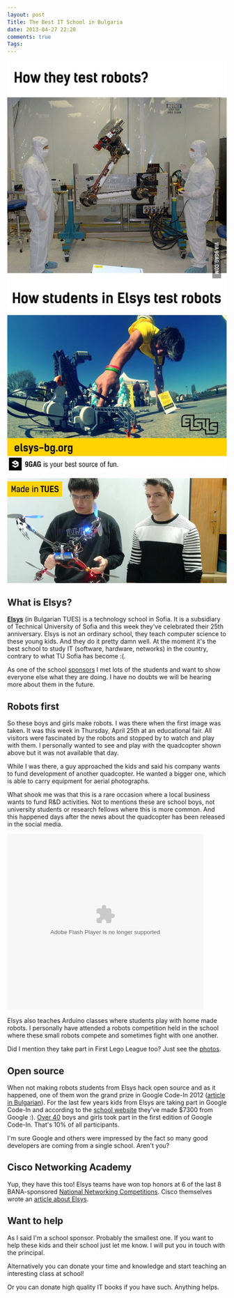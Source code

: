 ```yaml
---
layout: post
Title: The Best IT School in Bulgaria
date: 2013-04-27 22:28
comments: true
Tags:
---
```


<img src="/images/tues/9gag_test_robots.jpg" alt="How TUES tests robots" style="clear:both;display:block;"/>

!["Quadcopter"](/images/tues/quadcopter.jpg "Quadcopter")

What is Elsys?
--------------

**[Elsys](http://www.elsys-bg.org/)** (in Bulgarian TUES) is a technology school in Sofia.
It is a subsidiary of Technical University of Sofia and this week they've celebrated their 25th anniversary.
Elsys is not an ordinary school, they teach computer science to these young kids. 
And they do it pretty damn well. At the moment it's the best
school to study IT (software, hardware, networks) in the country, contrary to what TU Sofia has
become :(. 

As one of the school [sponsors](http://www.youtube.com/watch?v=7GYbCDGTz-4) I met lots of the students
and want to show everyone else what they are doing. I have no doubts we will be hearing more about
them in the future. 


Robots first
------------

So these boys and girls make robots. I was there when the first image was taken.
It was this week in Thursday, April 25th at an educational fair. All visitors were
fascinated by the robots and stopped by to watch and play with them. I personally
wanted to see and play with the quadcopter shown above but it was not available that
day. 

While I was there, a guy approached the kids and said his
company wants to fund development of another quadcopter. He wanted a bigger one, which
is able to carry equipment for aerial photographs. 

What shook me was that
this is a rare occasion where a local business wants to fund R&D activities.
Not to mentions these are school boys, not university students or research fellows
where this is more
common. And this happened days after the news about the quadcopter has been released 
in the social media. 

<object classid="clsid:D27CDB6E-AE6D-11cf-96B8-444553540000" codebase="http://download.macromedia.com/pub/shockwave/cabs/flash/swflash.cab#version=8,0,0,0" width="450" height="403"><param name="movie" value="http://i47.vbox7.com/player/ext.swf?vid=cecb1d1ca4"/><param name="quality" value="high"/><embed src="http://i48.vbox7.com/player/ext.swf?vid=cecb1d1ca4" quality="high" pluginspage="http://www.macromedia.com/go/getflashplayer" type="application/x-shockwave-flash" width="450" height="403"/></object>


Elsys also teaches Arduino classes where students play with home made robots. I personally
have attended a robots competition held in the school where these small robots compete
and sometimes fight with one another. 

Did I mention they take part in First Lego League too? Just see the
[photos](http://www.elsys-bg.org/blog/article/fll-2012-new-teams-better-robots-lots-of-emotions/).

Open source
-----------

When not making robots students from Elsys hack open source and as it happened,
one of them won the grand prize in Google Code-In 2012
([article in Bulgarian](http://www.elsys-bg.org/blog/article/elsys-student-won-the-grand-prize-in-the-google-code-in-2012/)).
For the last few years kids from Elsys are taking part in Google Code-In and according
to the [school website](http://www.elsys-bg.org/blog/article/7300-from-google/)
they've made $7300 from Google :). [Over 40](http://www.elsys-bg.org/blog/article/google-code-in-2011/)
boys and girls took part in the first
edition of Google Code-In. That's 10% of all participants.

I'm sure Google and others were impressed by the fact so many good developers
are coming from a single school. Aren't you?

Cisco Networking Academy
------------------------

Yup, they have this too! Elsys teams have won top honors at 6 of the last 8
BANA-sponsored
[National Networking Competitions](http://www.elsys-bg.org/blog/article/national-networking-competition-2012/).
Cisco themselves wrote an [article about Elsys](http://csr.cisco.com/pages/impact-bulgaria).



Want to help
------------

As I said I'm a school sponsor. Probably the smallest one. If you want to help
these kids and their school just let me know. I will put you in touch with the
principal.

Alternatively you can donate your time and knowledge and start teaching an interesting
class at school! 

Or you can donate high quality IT books if you have such. Anything helps.









